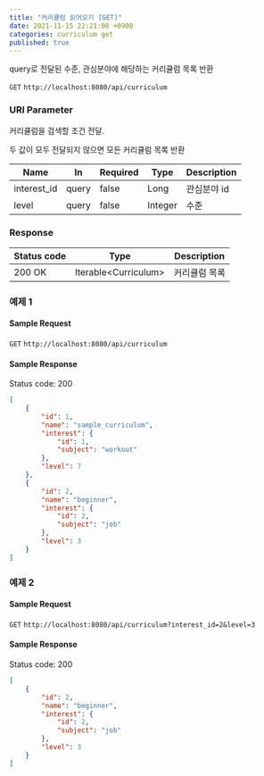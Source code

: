 ```yaml
---
title: "커리큘럼 읽어오기 [GET]"
date: 2021-11-15 22:21:00 +0900
categories: curriculum get
published: true
---
```


query로 전달된 수준, 관심분야에 해당하는 커리큘럼 목록 반환

`GET` `http://localhost:8080/api/curriculum`

### URI Parameter

커리큘럼을 검색할 조건 전달.

두 값이 모두 전달되지 않으면 모든 커리큘럼 목록 반환

| Name        | In    | Required | Type    | Description |
| ----------- | ----- | -------- | ------- | ----------- |
| interest_id | query | false    | Long    | 관심분야 id |
| level       | query | false    | Integer | 수준        |

### Response

| Status code | Type                  | Description   |
| ----------- | --------------------- | ------------- |
| 200 OK      | Iterable\<Curriculum> | 커리큘럼 목록 |



### 예제 1

#### Sample Request

`GET` `http://localhost:8080/api/curriculum`

#### Sample Response

Status code: 200

```json
[
    {
        "id": 1,
        "name": "sample_curriculum",
        "interest": {
            "id": 1,
            "subject": "workout"
        },
        "level": 7
    },
    {
        "id": 2,
        "name": "beginner",
        "interest": {
            "id": 2,
            "subject": "job"
        },
        "level": 3
    }
]
```



### 예제 2

#### Sample Request

`GET` `http://localhost:8080/api/curriculum?interest_id=2&level=3`

#### Sample Response

Status code: 200

```json
[
    {
        "id": 2,
        "name": "beginner",
        "interest": {
            "id": 2,
            "subject": "job"
        },
        "level": 3
    }
]
```

